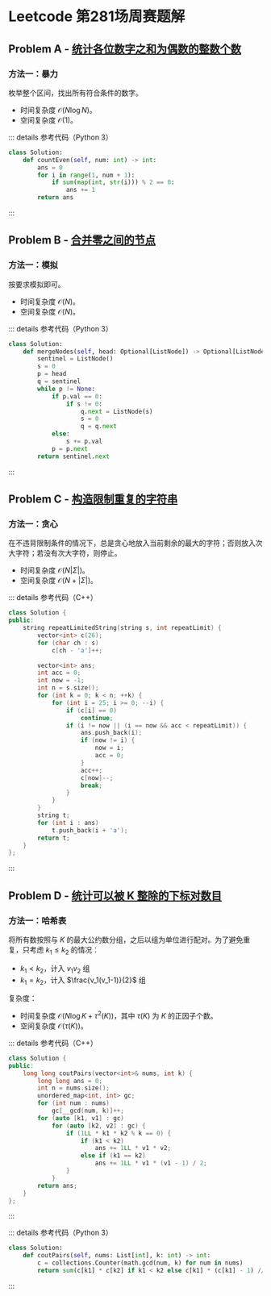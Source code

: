 # Leetcode 第281场周赛题解

## Problem A - [统计各位数字之和为偶数的整数个数](https://leetcode.cn/problems/count-integers-with-even-digit-sum/)

### 方法一：暴力

枚举整个区间，找出所有符合条件的数字。

- 时间复杂度 $\mathcal{O}(N\log N)$。
- 空间复杂度 $\mathcal{O}(1)$。

::: details 参考代码（Python 3）

```python
class Solution:
    def countEven(self, num: int) -> int:
        ans = 0
        for i in range(1, num + 1):
            if sum(map(int, str(i))) % 2 == 0:
                ans += 1
        return ans
```

:::

## Problem B - [合并零之间的节点](https://leetcode.cn/problems/merge-nodes-in-between-zeros/)

### 方法一：模拟

按要求模拟即可。

- 时间复杂度 $\mathcal{O}(N)$。
- 空间复杂度 $\mathcal{O}(N)$。

::: details 参考代码（Python 3）

```python
class Solution:
    def mergeNodes(self, head: Optional[ListNode]) -> Optional[ListNode]:
        sentinel = ListNode()
        s = 0
        p = head
        q = sentinel
        while p != None:
            if p.val == 0:
                if s != 0:
                    q.next = ListNode(s)
                    s = 0
                    q = q.next
            else:
                s += p.val
            p = p.next
        return sentinel.next
```

:::

## Problem C - [构造限制重复的字符串](https://leetcode.cn/problems/construct-string-with-repeat-limit/)

### 方法一：贪心

在不违背限制条件的情况下，总是贪心地放入当前剩余的最大的字符；否则放入次大字符；若没有次大字符，则停止。

- 时间复杂度 $\mathcal{O}(N|\Sigma|)$。
- 空间复杂度 $\mathcal{O}(N+|\Sigma|)$。

::: details 参考代码（C++）

```cpp
class Solution {
public:
    string repeatLimitedString(string s, int repeatLimit) {
        vector<int> c(26);
        for (char ch : s)
            c[ch - 'a']++;
        
        vector<int> ans;
        int acc = 0;
        int now = -1;
        int n = s.size();
        for (int k = 0; k < n; ++k) {
            for (int i = 25; i >= 0; --i) {
                if (c[i] == 0)
                    continue;
                if (i != now || (i == now && acc < repeatLimit)) {
                    ans.push_back(i);
                    if (now != i) {
                        now = i;
                        acc = 0;
                    }
                    acc++;
                    c[now]--;
                    break;
                }
            }
        }
        string t;
        for (int i : ans)
            t.push_back(i + 'a');
        return t;
    }
};
```

:::

## Problem D - [统计可以被 K 整除的下标对数目](https://leetcode.cn/problems/count-array-pairs-divisible-by-k/)

### 方法一：哈希表

将所有数按照与 $K$ 的最大公约数分组，之后以组为单位进行配对。为了避免重复，只考虑 $k_1\le k_2$ 的情况：

- $k_1<k_2$，计入 $v_1v_2$ 组
- $k_1=k_2$，计入 $\frac{v_1(v_1-1)}{2}$ 组

复杂度：

- 时间复杂度 $\mathcal{O}(N\log K+\tau^2(K))$，其中 $\tau(K)$ 为 $K$ 的正因子个数。
- 空间复杂度 $\mathcal{O}(\tau(K))$。

::: details 参考代码（C++）

```cpp
class Solution {
public:
    long long coutPairs(vector<int>& nums, int k) {
        long long ans = 0;
        int n = nums.size();
        unordered_map<int, int> gc;
        for (int num : nums)
            gc[__gcd(num, k)]++;
        for (auto [k1, v1] : gc)
            for (auto [k2, v2] : gc) {
                if (1LL * k1 * k2 % k == 0) {
                    if (k1 < k2)
                        ans += 1LL * v1 * v2;
                    else if (k1 == k2)
                        ans += 1LL * v1 * (v1 - 1) / 2;
                }
            }
        return ans;
    }
};
```

:::

::: details 参考代码（Python 3）

```python
class Solution:
    def coutPairs(self, nums: List[int], k: int) -> int:
        c = collections.Counter(math.gcd(num, k) for num in nums)
        return sum(c[k1] * c[k2] if k1 < k2 else c[k1] * (c[k1] - 1) // 2 if k1 == k2 else 0 for k1 in c for k2 in c if k1 * k2  % k == 0)
```

:::

<Utterances />
